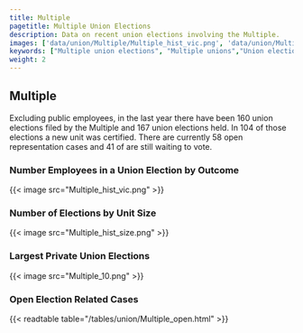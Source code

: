 ```yaml
---
title: Multiple
pagetitle: Multiple Union Elections
description: Data on recent union elections involving the Multiple.
images: ['data/union/Multiple/Multiple_hist_vic.png', 'data/union/Multiple/Multiple_hist_size.png', 'data/union/Multiple/Multiple_10.png']
keywords: ["Multiple union elections", "Multiple unions","Union elections"]
weight: 2
---
```

##  Multiple

Excluding public employees, in the last year there have been 160 union elections filed by the Multiple and 167 union elections held. In 104 of those elections a new unit was certified. There are currently 58 open representation cases and 41 of are still waiting to vote.

### Number Employees in a Union Election by Outcome
{{< image src="Multiple_hist_vic.png" >}}

### Number of Elections by Unit Size
{{< image src="Multiple_hist_size.png" >}}

### Largest Private Union Elections
{{< image src="Multiple_10.png" >}}

### Open Election Related Cases
{{< readtable table="/tables/union/Multiple_open.html" >}}

